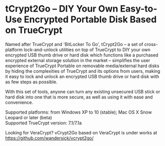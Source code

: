 # tCrypt2Go – DIY Your Own Easy-to-Use Encrypted Portable Disk Based on TrueCrypt
Named after TrueCrypt and 'BitLocker To Go', tCrypt2Go – a set of cross-platform lock-and-unlock utilities on top of TrueCrypt to DIY your own encrypted USB thumb drive or hard disk which functions like a purchased encrypted external storage solution in the market – simplifies the user experience of TrueCrypt Portable on removable media/external hard disks by hiding the complexities of TrueCrypt and its options from users, making it easy to lock and unlock an encrypted USB thumb drive or hard disk with as few steps as possible.

With this set of tools, anyone can turn any existing unsecured USB stick or hard disk into one that is more secure, as well as using it with ease and convenience.

Supported platforms: from Windows XP to 10 (stable); Mac OS X Snow Leopard or later (beta)\
Supported TrueCrypt version: 7.1/7.1a

Looking for VeraCrypt? vCrypt2Go based on VeraCrypt is under works at https://github.com/wandersick/vcrypt2go/
